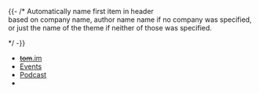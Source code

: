 {{- /*  Automatically name first item in header    
        based on company name, author name name
        if no company was specified, or just 
        the name of the theme if neither of those
        was specified.
        
*/ -}}
* [~~tom~~.im](/)
* [Events](/)
* [Podcast](/)
* 
